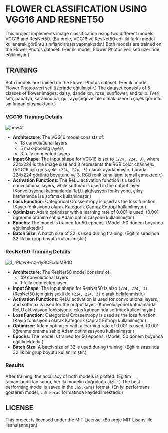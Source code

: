 # FLOWER CLASSIFICATION USING VGG16 AND RESNET50

This project implements image classification using two different models: VGG16 and ResNet50. (Bu proje, VGG16 ve ResNet50 adlı iki farklı model kullanarak görüntü sınıflandırması yapmaktadır.) Both models are trained on the Flower Photos dataset. (Her iki model, Flower Photos veri seti üzerinde eğitilmiştir.)


## TRAINING

Both models are trained on the Flower Photos dataset. (Her iki model, Flower Photos veri seti üzerinde eğitilmiştir.) The dataset consists of 5 classes of flower images: daisy, dandelion, rose, sunflower, and tulip. (Veri seti, papatya, karahindiba, gül, ayçiçeği ve lale olmak üzere 5 çiçek görüntü sınıfından oluşmaktadır.) 

### VGG16 Training Details

![new41](https://github.com/user-attachments/assets/6d0d0865-e149-4de9-afae-0588337aa4d7)

- **Architecture**: The VGG16 model consists of:
  - 13 convolutional layers
  - 5 max-pooling layers
  - 3 fully connected layers
- **Input Shape**: The input shape for VGG16 is set to `(224, 224, 3)`, where 224x224 is the image size and 3 represents the RGB color channels. (VGG16 için giriş şekli `(224, 224, 3)` olarak ayarlanmıştır; burada 224x224 görüntü boyutunu ve 3, RGB renk kanallarını temsil etmektedir.)
- **Activation Functions**: The ReLU activation function is used in convolutional layers, while softmax is used in the output layer. (Konvolüsyonel katmanlarda ReLU aktivasyon fonksiyonu, çıkış katmanında ise softmax kullanılmıştır.)
- **Loss Function**: Categorical Crossentropy is used as the loss function. (Kayıp fonksiyonu olarak Kategorik Çapraz Entropi kullanılmıştır.)
- **Optimizer**: Adam optimizer with a learning rate of 0.001 is used. (0.001 öğrenme oranına sahip Adam optimizasyonu kullanılmıştır.)
- **Epochs**: The model is trained for 50 epochs. (Model, 50 dönem boyunca eğitilmektedir.)
- **Batch Size**: A batch size of 32 is used during training. (Eğitim sırasında 32'lik bir grup boyutu kullanılmıştır.)

### ResNet50 Training Details

![1_rPktw9-nz-dy9CFcddMBdQ](https://github.com/user-attachments/assets/593590a0-380e-4945-9d38-9e7846b7db7b)

- **Architecture**: The ResNet50 model consists of:
  - 49 convolutional layers
  - 1 fully connected layer
- **Input Shape**: The input shape for ResNet50 is also `(224, 224, 3)`. (ResNet50 için giriş şekli de `(224, 224, 3)` olarak belirlenmiştir.)
- **Activation Functions**: ReLU activation is used for convolutional layers, and softmax is used for the output layer. (Konvolüsyonel katmanlarda ReLU aktivasyon fonksiyonu, çıkış katmanında softmax kullanılmıştır.)
- **Loss Function**: Categorical Crossentropy is used as the loss function. (Kayıp fonksiyonu olarak Kategorik Çapraz Entropi kullanılmıştır.)
- **Optimizer**: Adam optimizer with a learning rate of 0.001 is used. (0.001 öğrenme oranına sahip Adam optimizasyonu kullanılmıştır.)
- **Epochs**: The model is trained for 50 epochs. (Model, 50 dönem boyunca eğitilmektedir.)
- **Batch Size**: A batch size of 32 is used during training. (Eğitim sırasında 32'lik bir grup boyutu kullanılmıştır.)

### Results
After training, the accuracy of both models is plotted. (Eğitim tamamlandıktan sonra, her iki modelin doğruluğu çizilir.) The best-performing model is saved in the `.h5.keras` format. (En iyi performans gösteren model, `.h5.keras` formatında kaydedilmektedir.)

## LICENSE
This project is licensed under the MIT License. (Bu proje MIT Lisansı ile lisanslanmıştır.)
